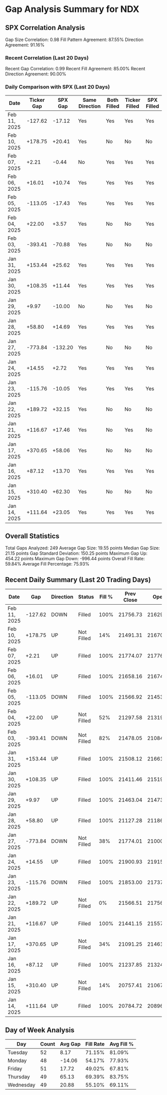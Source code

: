 # Gap Analysis Summary for NDX

## SPX Correlation Analysis

Gap Size Correlation: 0.98
Fill Pattern Agreement: 87.55%
Direction Agreement: 91.16%

### Recent Correlation (Last 20 Days)

Recent Gap Correlation: 0.99
Recent Fill Agreement: 85.00%
Recent Direction Agreement: 90.00%

### Daily Comparison with SPX (Last 20 Days)

| Date | Ticker Gap | SPX Gap | Same Direction | Both Filled | Ticker Filled | SPX Filled |
|------|------------|---------|----------------|-------------|---------------|------------|
| Feb 11, 2025 | -127.62 | -17.12 | Yes | Yes | Yes | Yes |
| Feb 10, 2025 | +178.75 | +20.41 | Yes | No | No | No |
| Feb 07, 2025 | +2.21 | -0.44 | No | Yes | Yes | Yes |
| Feb 06, 2025 | +16.01 | +10.74 | Yes | Yes | Yes | Yes |
| Feb 05, 2025 | -113.05 | -17.43 | Yes | Yes | Yes | Yes |
| Feb 04, 2025 | +22.00 | +3.57 | Yes | No | No | Yes |
| Feb 03, 2025 | -393.41 | -70.88 | Yes | No | No | No |
| Jan 31, 2025 | +153.44 | +25.62 | Yes | Yes | Yes | Yes |
| Jan 30, 2025 | +108.35 | +11.44 | Yes | Yes | Yes | Yes |
| Jan 29, 2025 | +9.97 | -10.00 | No | No | Yes | No |
| Jan 28, 2025 | +58.80 | +14.69 | Yes | Yes | Yes | Yes |
| Jan 27, 2025 | -773.84 | -132.20 | Yes | No | No | No |
| Jan 24, 2025 | +14.55 | +2.72 | Yes | Yes | Yes | Yes |
| Jan 23, 2025 | -115.76 | -10.05 | Yes | Yes | Yes | Yes |
| Jan 22, 2025 | +189.72 | +32.15 | Yes | No | No | No |
| Jan 21, 2025 | +116.67 | +17.46 | Yes | No | Yes | No |
| Jan 17, 2025 | +370.65 | +58.06 | Yes | No | No | No |
| Jan 16, 2025 | +87.12 | +13.70 | Yes | Yes | Yes | Yes |
| Jan 15, 2025 | +310.40 | +62.30 | Yes | No | No | No |
| Jan 14, 2025 | +111.64 | +23.05 | Yes | Yes | Yes | Yes |

## Overall Statistics

Total Gaps Analyzed: 249
Average Gap Size: 19.55 points
Median Gap Size: 21.15 points
Gap Standard Deviation: 150.25 points
Maximum Gap Up: 454.22 points
Maximum Gap Down: -996.44 points
Overall Fill Rate: 59.84%
Average Fill Percentage: 75.93%

## Recent Daily Summary (Last 20 Trading Days)

| Date | Gap | Direction | Status | Fill % | Prev Close | Open |
|------|-----|-----------|---------|---------|------------|-------|
| Feb 11, 2025 | -127.62 | DOWN | Filled | 100% | 21756.73 | 21629.11 |
| Feb 10, 2025 | +178.75 | UP | Not Filled | 14% | 21491.31 | 21670.06 |
| Feb 07, 2025 | +2.21 | UP | Filled | 100% | 21774.07 | 21776.28 |
| Feb 06, 2025 | +16.01 | UP | Filled | 100% | 21658.16 | 21674.17 |
| Feb 05, 2025 | -113.05 | DOWN | Filled | 100% | 21566.92 | 21453.87 |
| Feb 04, 2025 | +22.00 | UP | Not Filled | 52% | 21297.58 | 21319.58 |
| Feb 03, 2025 | -393.41 | DOWN | Not Filled | 82% | 21478.05 | 21084.64 |
| Jan 31, 2025 | +153.44 | UP | Filled | 100% | 21508.12 | 21661.56 |
| Jan 30, 2025 | +108.35 | UP | Filled | 100% | 21411.46 | 21519.81 |
| Jan 29, 2025 | +9.97 | UP | Filled | 100% | 21463.04 | 21473.01 |
| Jan 28, 2025 | +58.80 | UP | Filled | 100% | 21127.28 | 21186.08 |
| Jan 27, 2025 | -773.84 | DOWN | Not Filled | 38% | 21774.01 | 21000.17 |
| Jan 24, 2025 | +14.55 | UP | Filled | 100% | 21900.93 | 21915.48 |
| Jan 23, 2025 | -115.76 | DOWN | Filled | 100% | 21853.00 | 21737.24 |
| Jan 22, 2025 | +189.72 | UP | Not Filled | 0% | 21566.51 | 21756.23 |
| Jan 21, 2025 | +116.67 | UP | Filled | 100% | 21441.15 | 21557.82 |
| Jan 17, 2025 | +370.65 | UP | Not Filled | 34% | 21091.25 | 21461.90 |
| Jan 16, 2025 | +87.12 | UP | Filled | 100% | 21237.85 | 21324.97 |
| Jan 15, 2025 | +310.40 | UP | Not Filled | 14% | 20757.41 | 21067.81 |
| Jan 14, 2025 | +111.64 | UP | Filled | 100% | 20784.72 | 20896.36 |

## Day of Week Analysis

| Day | Count | Avg Gap | Fill Rate | Avg Fill % |
|-----|-------|----------|-----------|------------|
| Tuesday | 52 | 8.17 | 71.15% | 81.09% |
| Monday | 48 | -14.06 | 54.17% | 77.93% |
| Friday | 51 | 17.72 | 49.02% | 67.81% |
| Thursday | 49 | 65.13 | 69.39% | 83.75% |
| Wednesday | 49 | 20.88 | 55.10% | 69.11% |
